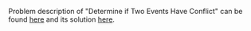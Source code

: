 Problem description of "Determine if Two Events Have Conflict" can be found [here](https://leetcode.com/problems/determine-if-two-events-have-conflict/description/) and its solution [here](https://github.com/aurimas13/SolutionsToProblems/blob/main/LeetCode/Python%20Solutions/Determine%20if%20Two%20Events%20Have%20Conflict/determine.py).